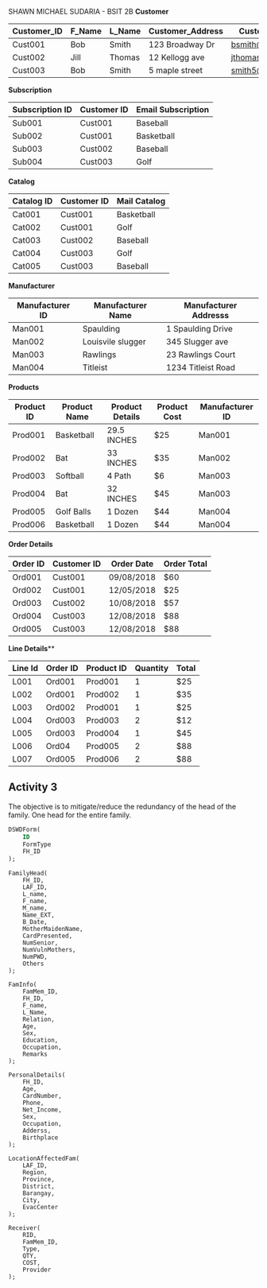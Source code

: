 SHAWN MICHAEL SUDARIA - BSIT 2B
**Customer**

| Customer_ID | F_Name | L_Name | Customer_Address | Customer_Email     |
| ----------- | ------ | ------ | ---------------- | ------------------ |
| Cust001     | Bob    | Smith  | 123 Broadway Dr  | bsmith@gmail.com   |
| Cust002     | Jill   | Thomas | 12 Kellogg ave   | jthomas@gmail.com  |
| Cust003     | Bob    | Smith  | 5 maple street   | smith5@hotmail.com |
**Subscription**

| Subscription ID | Customer ID | Email Subscription |
| --------------- | ----------- | ------------------ |
| Sub001          | Cust001     | Baseball           |
| Sub002          | Cust001     | Basketball         |
| Sub003          | Cust002     | Baseball           |
| Sub004          | Cust003     | Golf               |
**Catalog**

| Catalog ID | Customer ID | Mail Catalog |
| ---------- | ----------- | ------------ |
| Cat001     | Cust001     | Basketball   |
| Cat002     | Cust001     | Golf         |
| Cat003     | Cust002     | Baseball     |
| Cat004     | Cust003     | Golf         |
| Cat005     | Cust003     | Baseball     |
**Manufacturer**

| Manufacturer ID | Manufacturer Name | Manufacturer Addresss |
| --------------- | ----------------- | --------------------- |
| Man001          | Spaulding         | 1 Spaulding Drive     |
| Man002          | Louisvile slugger | 345 Slugger ave       |
| Man003          | Rawlings          | 23 Rawlings Court     |
| Man004          | Titleist          | 1234 Titleist Road    |

**Products**

| Product ID | Product Name | Product Details | Product Cost | Manufacturer ID |
| ---------- | ------------ | --------------- | ------------ | --------------- |
| Prod001    | Basketball   | 29.5 INCHES     | $25          | Man001          |
| Prod002    | Bat          | 33 INCHES       | $35          | Man002          |
| Prod003    | Softball     | 4 Path          | $6           | Man003          |
| Prod004    | Bat          | 32 INCHES       | $45          | Man003          |
| Prod005    | Golf Balls   | 1 Dozen         | $44          | Man004          |
| Prod006    | Basketball   | 1 Dozen         | $44          | Man004          |
**Order Details**

| Order ID | Customer ID | Order Date | Order Total |
| -------- | ----------- | ---------- | ----------- |
| Ord001   | Cust001     | 09/08/2018 | $60         |
| Ord002   | Cust001     | 12/05/2018 | $25         |
| Ord003   | Cust002     | 10/08/2018 | $57         |
| Ord004   | Cust003     | 12/08/2018 | $88         |
| Ord005   | Cust003     | 12/08/2018 | $88         |
**Line Details****

| Line Id | Order ID | Product ID | Quantity | Total |
| ------- | -------- | ---------- | -------- | ----- |
| L001    | Ord001   | Prod001    | 1        | $25   |
| L002    | Ord001   | Prod002    | 1        | $35   |
| L003    | Ord002   | Prod001    | 1        | $25   |
| L004    | Ord003   | Prod003    | 2        | $12   |
| L005    | Ord003   | Prod004    | 1        | $45   |
| L006    | Ord04    | Prod005    | 2        | $88   |
| L007    | Ord005   | Prod006    | 2        | $88   |



## Activity 3
The objective is to mitigate/reduce the redundancy of the head of the family. One head for the entire family.

```sql
DSWDForm(
	ID
	FormType
	FH_ID
);
```
```
FamilyHead(
	FH_ID, 
	LAF_ID, 
	L_name, 
	F_name, 
	M_name, 
	Name_EXT, 
	B_Date, 
	MotherMaidenName,  
	CardPresented, 
	NumSenior,
	NumVulnMothers,
	NumPWD,
	Others
); 
```
```
FamInfo(
	FamMem_ID, 
	FH_ID, 
	F_name, 
	L_Name, 
	Relation, 
	Age, 
	Sex, 
	Education, 
	Occupation, 
	Remarks
);
```
```mysql
PersonalDetails(
	FH_ID,		
	Age,
	CardNumber,
	Phone,
	Net_Income,
	Sex,
	Occupation,
	Adderss,
	Birthplace
);
```
```
LocationAffectedFam(
	LAF_ID, 
	Region, 
	Province, 
	District, 
	Barangay, 
	City, 
	EvacCenter
);
```
```
Receiver(
	RID,
	FamMem_ID,
	Type,
	QTY,
	COST,
	Provider
);
```